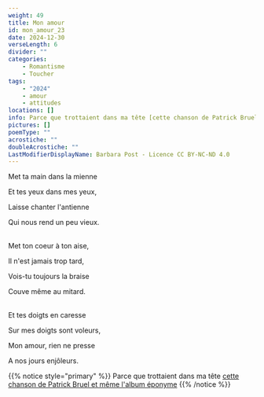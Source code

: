 ```yaml
---
weight: 49
title: Mon amour
id: mon_amour_23
date: 2024-12-30
verseLength: 6
divider: ""
categories:
    - Romantisme
    - Toucher
tags:
    - "2024"
    - amour
    - attitudes
locations: []
info: Parce que trottaient dans ma tête [cette chanson de Patrick Bruel et même l'album éponyme](https://www.google.com/search?q=juste+avant+patrick+bruel&oq=juste+avant+patrick+bruel)
pictures: []
poemType: ""
acrostiche: ""
doubleAcrostiche: ""
LastModifierDisplayName: Barbara Post - Licence CC BY-NC-ND 4.0
---
```

Met ta main dans la mienne

Et tes yeux dans mes yeux,

Laisse chanter l'antienne

Qui nous rend un peu vieux.

 \
Met ton coeur à ton aise,

Il n'est jamais trop tard,

Vois-tu toujours la braise

Couve même au mitard.

 \
Et tes doigts en caresse

Sur mes doigts sont voleurs,

Mon amour, rien ne presse

A nos jours enjôleurs.

<!-- FM:Snippet:Start data:{"id":"_simpleNotice","fields":[{"name":"content","value":""}]} -->
{{% notice style="primary" %}}
Parce que trottaient dans ma tête [cette chanson de Patrick Bruel et même l'album éponyme](https://www.google.com/search?q=juste+avant+patrick+bruel&oq=juste+avant+patrick+bruel)
{{% /notice %}}
<!-- FM:Snippet:End -->
